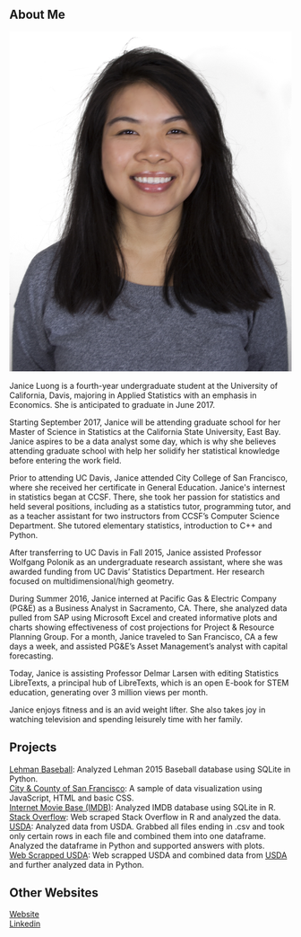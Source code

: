 ## About Me

<img src="/assets/img/janice-photo.jpg" id="picture_me">

Janice Luong is a fourth-year undergraduate student at the University of California, Davis, majoring in Applied Statistics with an emphasis in Economics. She is anticipated to graduate in June 2017.  

Starting September 2017, Janice will be attending graduate school for her Master of Science in Statistics at the California State University, East Bay. Janice aspires to be a data analyst some day, which is why she believes attending graduate school with help her solidify her statistical knowledge before entering the work field. 

Prior to attending UC Davis, Janice attended City College of San Francisco, where she received her certificate in General Education. Janice's internest in statistics began at CCSF. There, she took her passion for statistics and held several positions, including as a statistics tutor, programming tutor, and as a teacher assistant for two instructors from CCSF’s Computer Science Department. She tutored elementary statistics, introduction to C++ and Python.

After transferring to UC Davis in Fall 2015, Janice assisted Professor Wolfgang Polonik as an undergraduate research assistant, where she was awarded funding from UC Davis’ Statistics Department. Her research focused on multidimensional/high geometry. 

During Summer 2016, Janice interned at Pacific Gas & Electric Company (PG&E) as a Business Analyst in Sacramento, CA. There, she analyzed data pulled from SAP using Microsoft Excel and created informative plots and charts showing effectiveness of cost projections for Project & Resource Planning Group. For a month, Janice traveled to San Francisco, CA a few days a week, and assisted PG&E’s Asset Management’s analyst with capital forecasting.

Today, Janice is assisting Professor Delmar Larsen with editing Statistics LibreTexts, a principal hub of LibreTexts, which is an open E-book for STEM education, generating over 3 million views per month.

Janice enjoys fitness and is an avid weight lifter. She also takes joy in watching television and spending leisurely time with her family. 

## Projects

[Lehman Baseball](https://janluong.github.io/STA-141B-Project/): Analyzed Lehman 2015 Baseball database using SQLite in Python. <br>
[City & County of San Francisco](http://janice-luong.com/sftransport/): A sample of data visualization using JavaScript, HTML and basic CSS. <br>
[Internet Movie Base (IMDB)](https://github.com/janluong/Statistical-Computing-Assignment-5): Analyzed IMDB database using SQLite in R. <br>
[Stack Overflow](https://github.com/janluong/Statistical-Computing-Assignment-6): Web scraped Stack Overflow in R and analyzed the data. <br>
[USDA](https://github.com/janluong/STA-141B-Asmt-3-US-Department-of-Agriculture/): Analyzed data from USDA. Grabbed all files ending in .csv and took only certain rows in each file and combined them into one dataframe. Analyzed the dataframe in Python and supported answers with plots. <br>
[Web Scrapped USDA](https://github.com/janluong/STA-141B-Asmt-4-Web-Scraped-USDA): Web scrapped USDA and combined data from [USDA](https://github.com/janluong/STA-141B-Asmt-3-US-Department-of-Agriculture/) and further analyzed data in Python.

## Other Websites

[Website](http://janice-luong.com/) <br>
[Linkedin](http://linkedin.com/in/luongjanice)
